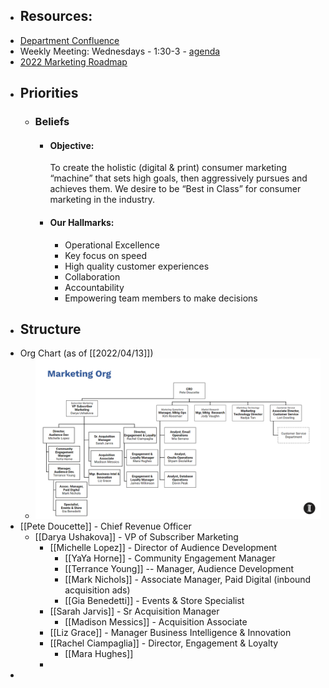 - ## Resources:
- [Department Confluence](https://inquirer.atlassian.net/wiki/spaces/MAR/overview)
- Weekly Meeting: Wednesdays - 1:30-3 - [agenda](https://docs.google.com/spreadsheets/d/1p37DccIHJMS97JWD1EtGGNQ29kEDkwS4Ih_kuCt-eBY/edit#gid=0)
- [2022 Marketing Roadmap](https://docs.google.com/spreadsheets/d/1d6Cn8yTeTRiPb5lOHTmlFAKyK9L0iiETBhPe5o4F0Bs/edit#gid=1383755865)
- ## Priorities
	- ### Beliefs
		- #### Objective:  
		  To create the holistic (digital & print) consumer marketing “machine” that sets high goals, then aggressively pursues and achieves them. We desire to be “Best in Class” for consumer marketing in the industry.
		- #### Our Hallmarks:
			- Operational Excellence
			- Key focus on speed
			- High quality customer experiences
			- Collaboration
			- Accountability
			- Empowering team members to make decisions
- ## Structure
- Org Chart (as of [[2022/04/13]])
	- ![image.png](../../assets/image_1649853833460_0.png)
- [[Pete Doucette]] - Chief Revenue Officer
	- [[Darya Ushakova]] - VP of Subscriber Marketing
		- [[Michelle Lopez]] - Director of Audience Development
			- [[YaYa Horne]] - Community Engagement Manager
			- [[Terrance Young]] -- Manager, Audience Development
			- [[Mark Nichols]] - Associate Manager, Paid Digital (inbound acquisition ads)
			- [[Gia Benedetti]] - Events & Store Specialist
		- [[Sarah Jarvis]] - Sr Acquisition Manager
			- [[Madison Messics]] - Acquisition Associate
		- [[Liz Grace]] - Manager Business Intelligence & Innovation
		- [[Rachel Ciampaglia]] - Director, Engagement & Loyalty
			- [[Mara Hughes]]
		-
-